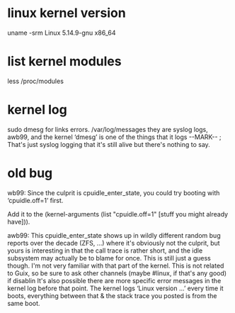 
# linux kernel version
uname -srm
Linux 5.14.9-gnu x86_64

# list kernel modules
less /proc/modules

# kernel log
sudo dmesg
for links errors.
/var/log/messages
they are syslog logs, awb99, and the kernel ‘dmesg’ is one of the things that it logs
--MARK-- ;   That's just syslog logging that it's still alive but there's nothing to say.

# old bug

wb99: Since the culprit is cpuidle_enter_state, you could try booting with ‘cpuidle.off=1’ first.

Add it to the (kernel-arguments (list "cpuidle.off=1" [stuff you might already have])).

awb99: This cpuidle_enter_state shows up in wildly different random bug reports over the decade (ZFS, …) where it's obviously not the culprit, but yours is interesting in that the call trace is rather short, and the idle subsystem may actually be to blame for once.  This is still just a guess though.  I'm not very familiar with that part of the kernel.  This is not related to Guix, so be sure to ask other channels (maybe #linux, if that's any good) if disablin It's also possible there are more specific error messages in the kernel log before that point.  The kernel logs ‘Linux version …’ every time it boots, everything between that & the stack trace you posted is from the same boot.



